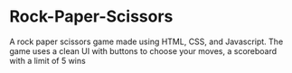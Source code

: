 # Rock-Paper-Scissors
A rock paper scissors game made using HTML, CSS, and Javascript. The game uses a clean UI with buttons to choose your moves, a scoreboard with a limit of 5 wins
